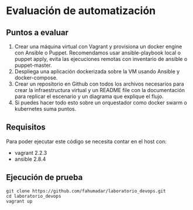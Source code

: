 # Evaluación de automatización
## Puntos a evaluar
1. Crear una máquina virtual con Vagrant y provisiona un docker engine con Ansible o Puppet. Recomendamos usar ansible-playbook local o puppet apply, evita las ejecuciones remotas con inventario de ansible o puppet-master.
2. Despliega una aplicación dockerizada sobre la VM usando Ansible y docker-compose.
3. Crear un repositorio en Github con todos los archivos necesarios para crear la infraestructura virtual y un README file con la documentación para replicar el escenario y un diagrama que explique el flujo.
4. Si puedes hacer todo esto sobre un orquestador como docker swarm o kubernetes suma puntos.
## Requisitos
Para poder ejecutar este código se necesita contar en el host con:
* vagrant 2.2.3
* ansible 2.8.4

## Ejecución de prueba
```
git clone https://github.com/fahumadar/laboratorio_devops.git
cd laboratorio_devops
vagrant up
```
